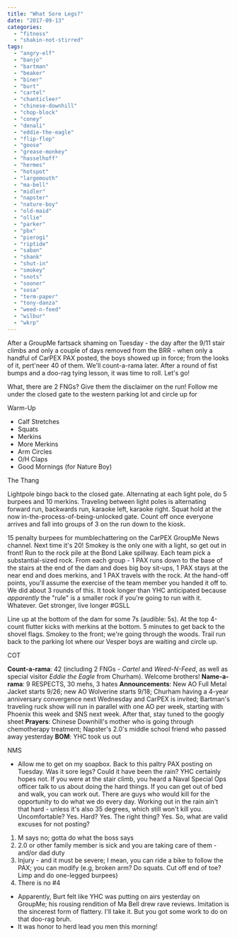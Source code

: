 ```yaml
---
title: "What Sore Legs?"
date: "2017-09-13"
categories: 
  - "fitness"
  - "shakin-not-stirred"
tags: 
  - "angry-elf"
  - "banjo"
  - "bartman"
  - "beaker"
  - "biner"
  - "burt"
  - "cartel"
  - "chanticleer"
  - "chinese-downhill"
  - "chop-block"
  - "coney"
  - "denali"
  - "eddie-the-eagle"
  - "flip-flop"
  - "goose"
  - "grease-monkey"
  - "hasselhoff"
  - "hermes"
  - "hotspot"
  - "largemouth"
  - "ma-bell"
  - "midler"
  - "napster"
  - "nature-boy"
  - "old-maid"
  - "ollie"
  - "parker"
  - "pbx"
  - "pierogi"
  - "riptide"
  - "saban"
  - "shank"
  - "shut-in"
  - "smokey"
  - "snots"
  - "sooner"
  - "sosa"
  - "term-paper"
  - "tony-danza"
  - "weed-n-feed"
  - "wilbur"
  - "wkrp"
---
```


After a GroupMe fartsack shaming on Tuesday - the day after the 9/11 stair climbs and only a couple of days removed from the BRR - when only a handful of CarPEX PAX posted, the boys showed up in force; from the looks of it, pert'neer 40 of them. We'll count-a-rama later. After a round of fist bumps and a doo-rag tying lesson, it was time to roll. Let's go!

What, there are 2 FNGs? Give them the disclaimer on the run! Follow me under the closed gate to the western parking lot and circle up for

Warm-Up

- Calf Stretches
- Squats
- Merkins
- More Merkins
- Arm Circles
- O/H Claps
- Good Mornings (for Nature Boy)

The Thang

Lightpole bingo back to the closed gate. Alternating at each light pole, do 5 burpees and 10 merkins. Traveling between light poles is alternating forward run, backwards run, karaoke left, karaoke right. Squat hold at the now in-the-process-of-being-unlocked gate. Count off once everyone arrives and fall into groups of 3 on the run down to the kiosk.

15 penalty burpees for mumblechattering on the CarPEX GroupMe News channel. Next time it's 20! Smokey is the only one with a light, so get out in front! Run to the rock pile at the Bond Lake spillway. Each team pick a substantial-sized rock. From each group - 1 PAX runs down to the base of the stairs at the end of the dam and does big boy sit-ups, 1 PAX stays at the near end and does merkins, and 1 PAX travels with the rock. At the hand-off points, you'll assume the exercise of the team member you handed it off to. We did about 3 rounds of this. It took longer than YHC anticipated because _apparently_ the "rule" is a smaller rock if you're going to run with it. Whatever. Get stronger, live longer #GSLL

Line up at the bottom of the dam for some 7s (audible: 5s). At the top 4-count flutter kicks with merkins at the bottom. 5 minutes to get back to the shovel flags. Smokey to the front; we're going through the woods. Trail run back to the parking lot where our Vesper boys are waiting and circle up.

COT

**Count-a-rama**: 42 (including 2 FNGs - _Cartel_ and _Weed-N-Feed_, as well as special visitor _Eddie the Eagle_ from Churham). Welcome brothers! **Name-a-rama**: 9 RESPECTS, 30 mehs, 3 hates **Announcements**: New AO Full Metal Jacket starts 9/26; new AO Wolverine starts 9/18; Churham having a 4-year anniversary convergence next Wednesday and CarPEX is invited; Bartman's traveling ruck show will run in parallel with one AO per week, starting with Phoenix this week and SNS next week. After that, stay tuned to the googly sheet **Prayers**: Chinese Downhill's mother who is going through chemotherapy treatment; Napster's 2.0's middle school friend who passed away yesterday **BOM**: YHC took us out

NMS

- Allow me to get on my soapbox. Back to this paltry PAX posting on Tuesday. Was it sore legs? Could it have been the rain? YHC certainly hopes not. If you were at the stair climb, you heard a Naval Special Ops officer talk to us about doing the hard things. If you can get out of bed and walk, you can work out. There are guys who would kill for the opportunity to do what we do every day. Working out in the rain ain't that hard - unless it's also 35 degrees, which still won't kill you. Uncomfortable? Yes. Hard? Yes. The right thing? Yes. So, what are valid excuses for not posting?

1. M says no; gotta do what the boss says
2. 2.0 or other family member is sick and you are taking care of them - and/or dad duty
3. Injury - and it must be severe; I mean, you can ride a bike to follow the PAX; you can modify (e.g, broken arm? Do squats. Cut off end of toe? Limp and do one-legged burpees)
4. There is no #4

- Apparently, Burt felt like YHC was putting on airs yesterday on GroupMe; his rousing rendition of Ma Bell drew rave reviews. Imitation is the sincerest form of flattery. I'll take it. But you got some work to do on that doo-rag bruh.
- It was honor to herd lead you men this morning!
